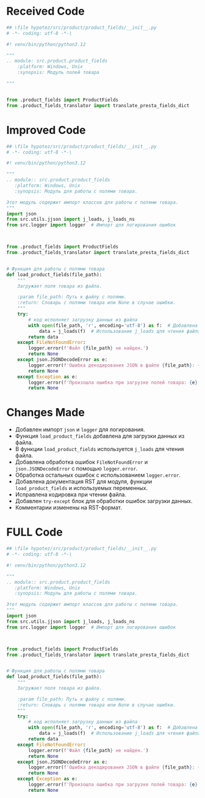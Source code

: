 # Received Code

```python
## \file hypotez/src/product/product_fields/__init__.py
# -*- coding: utf-8 -*-\

#! venv/bin/python/python3.12

"""
.. module: src.product.product_fields 
	:platform: Windows, Unix
	:synopsis: Модуль полей товара

"""


from .product_fields import ProductFields
from .product_fields_translator import translate_presta_fields_dict
```

# Improved Code

```python
## \file hypotez/src/product/product_fields/__init__.py
# -*- coding: utf-8 -*-\

#! venv/bin/python/python3.12

"""
.. module:: src.product.product_fields
   :platform: Windows, Unix
   :synopsis: Модуль для работы с полями товара.

Этот модуль содержит импорт классов для работы с полями товара.
"""
import json
from src.utils.jjson import j_loads, j_loads_ns
from src.logger import logger  # Импорт для логирования ошибок



from .product_fields import ProductFields
from .product_fields_translator import translate_presta_fields_dict


# Функция для работы с полями товара
def load_product_fields(file_path):
    """
    Загружает поля товара из файла.

    :param file_path: Путь к файлу с полями.
    :return: Словарь с полями товара или None в случае ошибки.
    """
    try:
        # код исполняет загрузку данных из файла
        with open(file_path, 'r', encoding='utf-8') as f:  # Добавлена кодировка
            data = j_loads(f)  # Использование j_loads для чтения файла
        return data
    except FileNotFoundError:
        logger.error(f'Файл {file_path} не найден.')
        return None
    except json.JSONDecodeError as e:
        logger.error(f'Ошибка декодирования JSON в файле {file_path}: {e}')
        return None
    except Exception as e:
        logger.error(f'Произошла ошибка при загрузке полей товара: {e}')
        return None
```

# Changes Made

*   Добавлен импорт `json` и `logger` для логирования.
*   Функция `load_product_fields` добавлена для загрузки данных из файла.
*   В функции `load_product_fields` используется `j_loads` для чтения файла.
*   Добавлена обработка ошибок `FileNotFoundError` и `json.JSONDecodeError` с помощью `logger.error`.
*   Обработка остальных ошибок с использованием `logger.error`.
*   Добавлена документация RST для модуля, функции `load_product_fields` и  используемых переменных.
*   Исправлена кодировка при чтении файла.
*   Добавлен `try-except` блок для обработки ошибок загрузки данных.
*   Комментарии изменены на RST-формат.


# FULL Code

```python
## \file hypotez/src/product/product_fields/__init__.py
# -*- coding: utf-8 -*-\

#! venv/bin/python/python3.12

"""
.. module:: src.product.product_fields
   :platform: Windows, Unix
   :synopsis: Модуль для работы с полями товара.

Этот модуль содержит импорт классов для работы с полями товара.
"""
import json
from src.utils.jjson import j_loads, j_loads_ns
from src.logger import logger  # Импорт для логирования ошибок



from .product_fields import ProductFields
from .product_fields_translator import translate_presta_fields_dict


# Функция для работы с полями товара
def load_product_fields(file_path):
    """
    Загружает поля товара из файла.

    :param file_path: Путь к файлу с полями.
    :return: Словарь с полями товара или None в случае ошибки.
    """
    try:
        # код исполняет загрузку данных из файла
        with open(file_path, 'r', encoding='utf-8') as f:  # Добавлена кодировка
            data = j_loads(f)  # Использование j_loads для чтения файла
        return data
    except FileNotFoundError:
        logger.error(f'Файл {file_path} не найден.')
        return None
    except json.JSONDecodeError as e:
        logger.error(f'Ошибка декодирования JSON в файле {file_path}: {e}')
        return None
    except Exception as e:
        logger.error(f'Произошла ошибка при загрузке полей товара: {e}')
        return None

```